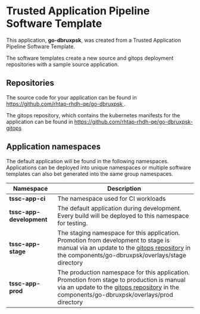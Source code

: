 # Trusted Application Pipeline Software Template

This application, **go-dbruxpsk**, was created from a Trusted Application Pipeline Software Template.

The software templates create a new source and gitops deployment repositories with a sample source application. 

## Repositories

The source code for your application can be found in [https://github.com/rhtap-rhdh-qe/go-dbruxpsk ](https://github.com/rhtap-rhdh-qe/go-dbruxpsk ).
 
The gitops repository, which contains the kubernetes manifests for the application can be found in 
[https://github.com/rhtap-rhdh-qe/go-dbruxpsk-gitops ](https://github.com/rhtap-rhdh-qe/go-dbruxpsk-gitops ) 

## Application namespaces 

The default application will be found in the following namespaces. Applications can be deployed into unique namespaces or multiple software templates can also bet generated into the same group namespaces.  

|  Namespace   |  Description   |  
| -------- | -------- |
| **tssc-app-ci** | The namespace used for CI workloads |
| **tssc-app-development** | The default application during development. Every build will be deployed to this namespace for testing. |
| **tssc-app-stage** | The staging namespace for this application. Promotion from development to stage is manual via an update to the [gitops repository](https://github.com/rhtap-rhdh-qe/go-dbruxpsk-gitops ) in the components/go-dbruxpsk/overlays/stage directory |
| **tssc-app-prod** | The production namespace for this application. Promotion from stage to production is manual via an update to the [gitops repository](https://github.com/rhtap-rhdh-qe/go-dbruxpsk-gitops ) in the components/go-dbruxpsk/overlays/prod directory |